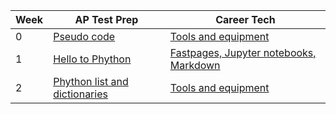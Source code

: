 | Week | AP Test Prep | Career Tech |
|---|---|---|
|0|[Pseudo code](https://nighthawkcoders.github.io/APCSP/collegeboard/pseudo_code)|[Tools and equipment](https://nighthawkcoders.github.io/APCSP/techtalk/tools)|
|1|[Hello to Phython](https://nighthawkcoders.github.io/APCSP/collegeboard/python)|[Fastpages, Jupyter notebooks, Markdown](https://nighthawkcoders.github.io/APCSP/techtalk/fastpages)|
|2|[Phython list and dictionaries](https://nighthawkcoders.github.io/APCSP/collegeboard/python_lists)|[Tools and equipment](https://nighthawkcoders.github.io/APCSP/techtalk/tools)|